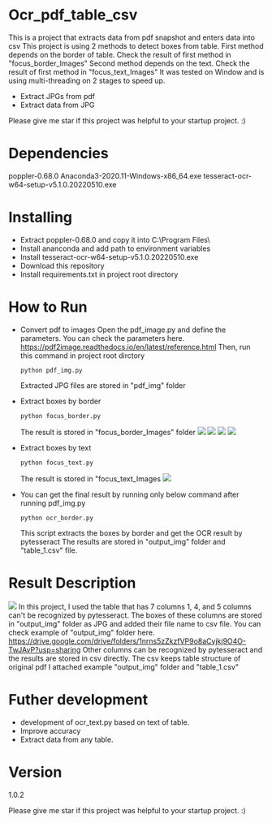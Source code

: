 # Ocr_pdf_table_csv
This is a project that extracts data from pdf snapshot and enters data into csv
This project is using 2 methods to detect boxes from table.
First method depends on the border of table.
Check the result of first method in "focus_border_Images"
Second method depends on the text.
Check the result of first method in "focus_text_Images"
It was tested on Window and is using multi-threading on 2 stages to speed up.
  - Extract JPGs from pdf
  - Extract data from JPG

Please give me star if this project was helpful to your startup project. :)

# Dependencies
poppler-0.68.0
Anaconda3-2020.11-Windows-x86_64.exe
tesseract-ocr-w64-setup-v5.1.0.20220510.exe

# Installing
- Extract poppler-0.68.0 and copy it into C:\Program Files\
- Install ananconda and add path to environment variables
- Install tesseract-ocr-w64-setup-v5.1.0.20220510.exe
- Download this repository
- Install requirements.txt in project root directory

# How to Run
- Convert pdf to images
  Open the pdf_image.py and define the parameters.
  You can check the parameters here.
  https://pdf2image.readthedocs.io/en/latest/reference.html
  Then, run this command in project root dirctory
  ```
  python pdf_img.py
  ```
  Extracted JPG files are stored in "pdf_img" folder

- Extract boxes by border
  ```
  python focus_border.py
  ``` 
  The result is stored in "focus_border_Images" folder
  ![](https://github.com/topcoder20022/OCR-PDF-TABLE/blob/master/focus_border_Images/h_16540011586530001-03.jpg)
  ![](https://github.com/topcoder20022/OCR-PDF-TABLE/blob/master/focus_border_Images/v_16540011586530001-03.jpg)
  ![](https://github.com/topcoder20022/OCR-PDF-TABLE/blob/master/focus_border_Images/f_16540011586530001-03.jpg)
  ![](https://github.com/topcoder20022/OCR-PDF-TABLE/blob/master/focus_border_Images/cc_16540011586530001-03.jpg)

- Extract boxes by text
  ```
  python focus_text.py
  ``` 
  The result is stored in "focus_text_Images
  ![](https://github.com/topcoder20022/OCR-PDF-TABLE/blob/master/focus_text_Images/result_16540011586530001-03.jpg)
* You can get the final result by running only below command after running pdf_img.py
  ```
  python ocr_border.py
  ``` 
  This script extracts the boxes by border and get the OCR result by pytesseract
  The results are stored in "output_img" folder and "table_1.csv" file.

# Result Description
  ![](https://github.com/topcoder20022/OCR-PDF-TABLE/blob/master/table_1.jpg)
  In this project, I used the table that has 7 columns
  1, 4, and 5 columns can't be recognized by pytesseract.
  The boxes of these columns are stored in "output_img" folder as JPG and added their file name to csv file.
  You can check example of "output_img" folder here.
  https://drive.google.com/drive/folders/1nrns5zZkzfVP9o8aCyjkj9O4O-TwJAvP?usp=sharing
  Other columns can be recognized by pytesseract and the results are stored in csv directly.
  The csv keeps table structure of original pdf
  I attached example "output_img" folder and "table_1.csv"

# Futher development
  - development of ocr_text.py based on text of table.
  - Improve accuracy
  - Extract data from any table.

# Version
1.0.2

Please give me star if this project was helpful to your startup project. :)



  
